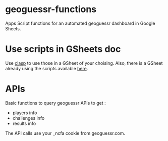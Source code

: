 # geoguessr-functions
Apps Script functions for an automated geoguessr dashboard in Google Sheets.

# Use scripts in GSheets doc
Use [clasp](https://github.com/google/clasp) to use those in a GSheet of your choising.
Also, there is a GSheet already using the scripts available [here](https://docs.google.com/spreadsheets/d/1XXK58h0P4-QAeuJ5ezmwUTr-8CvKB5PxnVs1IaHYZ-M/edit?usp=sharing).

# APIs
Basic functions to query geoguessr APIs to get : 
- players info
- challenges info
- results info

The API calls use your _ncfa cookie from geoguessr.com.

